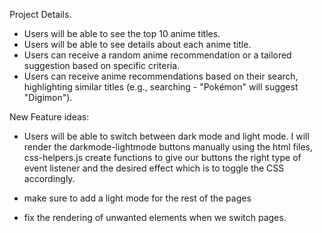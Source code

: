 Project Details.

- Users will be able to see the top 10 anime titles.
- Users will be able to see details about each anime title.
- Users can receive a random anime recommendation or a tailored suggestion based on specific criteria.
- Users can receive anime recommendations based on their search, highlighting similar titles (e.g., searching - "Pokémon" will suggest "Digimon").

New Feature ideas:

- Users will be able to switch between dark mode and light mode.
  I will render the darkmode-lightmode buttons manually using the html files, css-helpers.js create functions to give our buttons the right type of event listener and the desired effect which is to toggle the CSS accordingly.

- make sure to add a light mode for the rest of the pages

- fix the rendering of unwanted elements when we switch pages.
